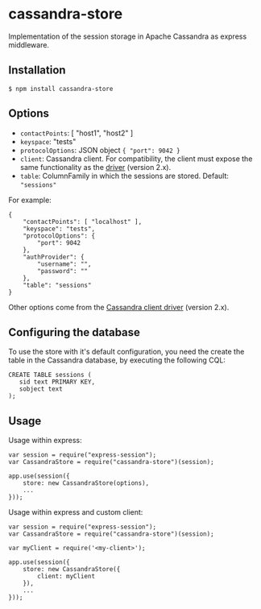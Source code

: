 cassandra-store
===============

Implementation of the session storage in Apache Cassandra as express middleware.

## Installation

```
$ npm install cassandra-store
```

## Options

- `contactPoints`: [ "host1", "host2" ]
- `keyspace`: "tests"
- `protocolOptions`: JSON object `{ "port": 9042 }`
- `client`: Cassandra client. For compatibility, the client must expose the same functionality as the [driver](https://github.com/datastax/nodejs-driver) (version 2.x).
- `table`: ColumnFamily in which the sessions are stored. Default: `"sessions"`

For example:

```
{
    "contactPoints": [ "localhost" ],
    "keyspace": "tests",
    "protocolOptions": {
        "port": 9042
    },
    "authProvider": {
        "username": "",
        "password": ""
    },
    "table": "sessions"
}
```

Other options come from the [Cassandra client driver](https://docs.datastax.com/en/developer/nodejs-driver/2.2/nodejs-driver/whatsNew.html) (version 2.x).


## Configuring the database

To use the store with it's default configuration, you need the create the table in the Cassandra database, by executing the following CQL:

```
CREATE TABLE sessions (
   sid text PRIMARY KEY,
   sobject text
);
```

## Usage

Usage within express:

```
var session = require("express-session");
var CassandraStore = require("cassandra-store")(session);

app.use(session({
    store: new CassandraStore(options),
    ...
}));
```

Usage within express and custom client:

```
var session = require("express-session");
var CassandraStore = require("cassandra-store")(session);

var myClient = require('<my-client>');

app.use(session({
    store: new CassandraStore({
        client: myClient
    }),
    ...
}));
```
